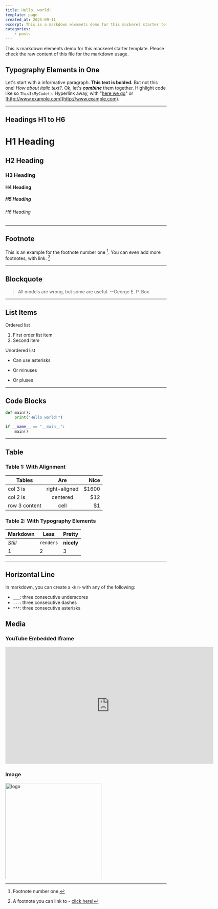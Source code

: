 ```yaml
---
title: Hello, world!
template: page
created_at: 2025-09-11
excerpt: This is a markdown elements demo for this mackerel starter template.
categories:
    - posts
---
```


This is markdown elements demo for this mackerel starter template. Please check the raw content of this file for the markdown usage.


## Typography Elements in One

Let's start with a informative paragraph. **This text is bolded.** But not this one! _How about italic text?_. Ok, let's **_combine_** them together. Highlight code like so `ThisIsMyCode()`. Hyperlink away, with "[here we go](#)" or [http://www.example.com](http://www.example.com).

---

## Headings H1 to H6

# H1 Heading

## H2 Heading

### H3 Heading

#### H4 Heading

##### H5 Heading

###### H6 Heading

---

## Footnote

This is an example for the footnote number one [^1]. You can even add more footnotes, with link. [^2]

---

## Blockquote

> All models are wrong, but some are useful. --George E. P. Box

---

## List Items

Ordered list

1. First order list item
2. Second item

Unordered list

* Can use asterisks
- Or minuses
+ Or pluses

---

## Code Blocks

```python
def main():
    print("Hello world!")

if __name__ == "__main__":
    main()
```

---

## Table

### Table 1: With Alignment

| Tables        | Are           | Nice  |
| ------------- |:-------------:| -----:|
| col 3 is      | right-aligned | $1600 |
| col 2 is      | centered      |   $12 |
| row 3 content | cell          |    $1 |

### Table 2: With Typography Elements

Markdown | Less | Pretty
--- | --- | ---
*Still* | `renders` | **nicely**
1 | 2 | 3

---

## Horizontal Line

In markdown, you can create a `<hr>` with any of the following:

* `___`: three consecutive underscores
* `---`: three consecutive dashes
* `***`: three consecutive asterisks

## Media

### YouTube Embedded Iframe

<iframe width="650" height="365" src="https://www.youtube-nocookie.com/embed/j3j0zvNdjNw?si=bj4WisDVXVPv8tGA" title="YouTube video player" frameborder="0" allow="accelerometer; autoplay; clipboard-write; encrypted-media; gyroscope; picture-in-picture; web-share" referrerpolicy="strict-origin-when-cross-origin" allowfullscreen></iframe>

### Image

<style>img[alt=logo]{width: 300px}</style>
![logo](/img/logo.svg)


[^1]: Footnote number one.
[^2]: A footnote you can link to - [click here!](#)
